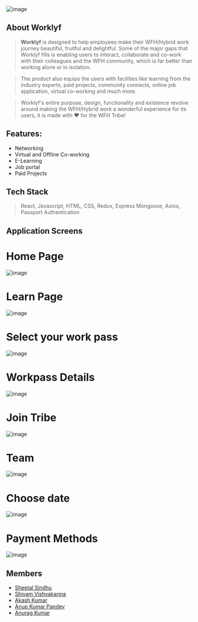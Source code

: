 
 ![image](https://user-images.githubusercontent.com/77065070/141605993-0099f02f-82d2-416e-a8de-6eab80f12ca9.png)

## About Worklyf
> **Worklyf** is designed to help employees make their WFH/Hybrid work journey beautiful, fruitful and delightful. Some of the major gaps that Worklyf fills is enabling users to interact, collaborate and co-work with their colleagues and the WFH community, which is far better than working alone or in isolation. 

> The product also equips the users with facilities like learning from the industry experts, paid projects, community connects, online job application, virtual co-working and much more. 

> Worklyf's entire purpose, design, functionality and existence revolve around making the WFH/Hybrid work a wonderful experience for its users, it is made with :heart: for the WFH Tribe!


## Features:
* Networking
* Virtual and Offline Co-working
* E-Learning
* Job portal
* Paid Projects

## Tech Stack
> React, Javascript, HTML, CSS, Redux, Express Mongoose, Axios, Passport Authentication



## Application Screens

# Home Page
![image](https://user-images.githubusercontent.com/77065070/141611389-39024934-135f-4cef-b560-c573bf362ece.png)

# Learn Page
![image](https://user-images.githubusercontent.com/77065070/141611409-f6385460-170a-4862-ba82-2189b9764bb3.png)

# Select your work pass
![image](https://user-images.githubusercontent.com/77065070/141611444-619f0542-3aa6-4dba-b9ea-14302b7fd424.png)

# Workpass Details
![image](https://user-images.githubusercontent.com/77065070/141611529-e463abdd-e98a-40c1-a47c-d6930755185b.png)


# Join Tribe
![image](https://user-images.githubusercontent.com/77065070/141611537-46d64725-3c67-4e6e-9cb6-806877475d18.png)

# Team 
![image](https://user-images.githubusercontent.com/77065070/141611551-f5d5923e-99a8-46d6-bb02-abc826c7321f.png)

# Choose date
![image](https://user-images.githubusercontent.com/77065070/141611616-6171498e-b0a4-4a50-b019-eca29622c2f5.png)

# Payment Methods
![image](https://user-images.githubusercontent.com/77065070/141611626-eab2e759-83ee-42c3-a9f8-2319bf016a85.png)





## Members
* [Sheetal Sindhu](https://github.com/sheetalsindhu)
* [Shivam Vishvakarma](https://github.com/shivamfw10)
* [Akash Kumar](https://www.linkedin.com/in/akash-kumar06/)
* [Anup Kumar Pandey](https://github.com/Anuppandey009)
* [Anurag Kumar](https://github.com/anurag-k01)
